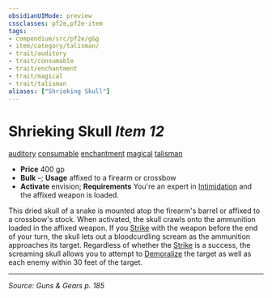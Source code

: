 ```yaml
---
obsidianUIMode: preview
cssclasses: pf2e,pf2e-item
tags:
- compendium/src/pf2e/g&g
- item/category/talisman/
- trait/auditory
- trait/consumable
- trait/enchantment
- trait/magical
- trait/talisman
aliases: ["Shrieking Skull"]
---
```

# Shrieking Skull *Item 12*  
[auditory](rules/traits/auditory.md "Auditory Effect Trait")  [consumable](rules/traits/consumable.md "Consumable Item Trait")  [enchantment](rules/traits/enchantment.md "Enchantment School Trait")  [magical](rules/traits/magical.md "Magical Item Trait")  [talisman](rules/traits/talisman.md "Talisman Item Trait")  

- **Price** 400 gp
- **Bulk** –; **Usage** affixed to a firearm or crossbow
- **Activate** envision; **Requirements** You're an expert in [Intimidation](compendium/skills.md#Intimidation) and the affixed weapon is loaded.

This dried skull of a snake is mounted atop the firearm's barrel or affixed to a crossbow's stock. When activated, the skull crawls onto the ammunition loaded in the affixed weapon. If you [Strike](rules/actions/strike.md) with the weapon before the end of your turn, the skull lets out a bloodcurdling scream as the ammunition approaches its target. Regardless of whether the [Strike](rules/actions/strike.md) is a success, the screaming skull allows you to attempt to [Demoralize](rules/actions/demoralize.md) the target as well as each enemy within 30 feet of the target.


---
*Source: Guns & Gears p. 185*
